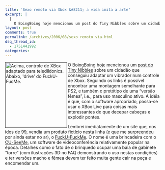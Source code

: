 ```yaml
---
title: 'Sexo remoto via Xbox &#8211; a vida imita a arte'
excerpt: |
  |
    O BoingBoing hoje mencionou um post do Tiny Nibbles sobre um cidadão que conseguiu adaptar um vibrador num controle de Xbox. Seguindo os links é possível encontrar uma montagem semelhante para PS2, e também o protótipo de uma "versão fêmea",...
layout: post
comments: true
permalink: /archives/2006/08/sexo_remoto_via.html
dsq_thread_id:
  - 1751441992
categories:
---
```

<img title="Acima, controle de XBox adaptado para teledildonics. Abaixo, 'drive' do FuckU-FucMe." src="//chester.me/archives/img/xboxteledildo_fufme.jpg"  width="200" height="212" align="left" border="1" style="margin-right:2px" />O BoingBoing hoje mencionou um [post do Tiny Nibbles][1] sobre um cidadão que conseguiu adaptar um vibrador num controle de Xbox. Seguindo os links é possível encontrar uma montagem semelhante para PS2, e também o protótipo de uma &#8220;versão fêmea&#8221;, i.e., para uso masculino ativo. A idéia é que, com o software apropriado, possa-se usar o XBox Live para coisas mais interessantes do que decepar cabeças e explodir pontes.

Lembrei imediatamente de um site que, nos idos de 99, vendia um produto fictício nesta linha (e que me surpreendeu por ainda estar no ar), o [FuckU-FuckMe][2]. O nome é uma brincadeira com o [CU-SeeMe][3], um software de videoconferência relativamente popular na época. Detalhes como o fato de o brinquedo ocupar uma baia de gabinete &#8220;torre&#8221; (com ilustrações 3D no FAQ demonstrando o uso nestas condições) e ter versões macho e fêmea devem ter feito muita gente cair na peça e encomendar um.

 [1]: http://www.tinynibbles.com/blogarchives/2006/08/xbox_teledildon.html
 [2]: http://www.fu-fme.com/
 [3]: http://en.wikipedia.org/wiki/Cuseeme
